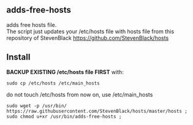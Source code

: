 ## adds-free-hosts
adds free hosts file.  
The script just updates your /etc/hosts file with hosts file from this repository of StevenBlack https://github.com/StevenBlack/hosts

## Install

**BACKUP EXISTING /etc/hosts file FIRST**
with:
```
sudo cp /etc/hosts /etc/main_hosts
```
do not touch /etc/hosts from now on, use /etc/main_hosts  
```
sudo wget -p /usr/bin/ https://raw.githubusercontent.com/StevenBlack/hosts/master/hosts ;
sudo chmod u+xr /usr/bin/adds-free-hosts ; 
```
